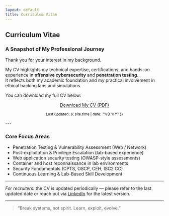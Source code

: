 ```yaml
---
layout: default
title: Curriculum Vitae
---
```


## Curriculum Vitae  
### A Snapshot of My Professional Journey

Thank you for your interest in my background.  

My CV highlights my technical expertise, certifications, and hands-on experience in **offensive cybersecurity** and **penetration testing**.  
It reflects both my academic foundation and my practical involvement in ethical hacking labs and simulations.

You can download my full CV below:

<p align="center">
  <a href="/File/Jing_Xian_Ching_CV.pdf" download class="cool-button">
    <i class="fa-solid fa-file-pdf"></i> Download My CV (PDF)
  </a>
</p>
<p align="center"><small>Last updated: {{ site.time | date: "%B %Y" }}</small></p>
---

### Core Focus Areas
- Penetration Testing & Vulnerability Assessment (Web / Network)
- Post-exploitation & Privilege Escalation (lab-based experience)  
- Web application security testing (OWASP-style assessments)  
- Container and host reconnaissance in lab environments
- Security Fundamentals (CPTS, OSCP, CEH, ISC2 CC)
- Continuous Learning & Lab-Based Skill Development

---

*For recruiters:* the CV is updated periodically — please refer to the last updated date or reach out via [LinkedIn](https://linkedin.com/in/j-xian-ching) for the latest version.

---

> “Break systems, not spirit. Learn, exploit, evolve.”
